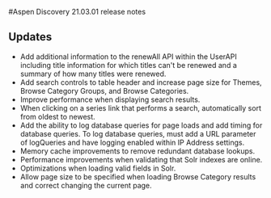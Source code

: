 #Aspen Discovery 21.03.01 release notes
## Updates
- Add additional information to the renewAll API within the UserAPI including title information for which titles can't be renewed and a summary of how many titles were renewed. 
- Add search controls to table header and increase page size for Themes, Browse Category Groups, and Browse Categories.
- Improve performance when displaying search results.
- When clicking on a series link that performs a search, automatically sort from oldest to newest. 
- Add the ability to log database queries for page loads and add timing for database queries. To log database queries, must add a URL parameter of logQueries and have logging enabled within IP Address settings.
- Memory cache improvements to remove redundant database lookups.
- Performance improvements when validating that Solr indexes are online. 
- Optimizations when loading valid fields in Solr.   
- Allow page size to be specified when loading Browse Category results and correct changing the current page. 